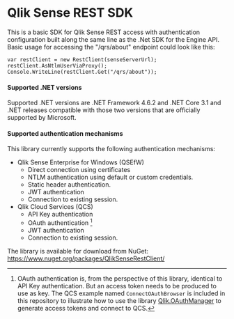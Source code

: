 # Qlik Sense REST SDK #
This is a basic SDK for Qlik Sense REST access with authentication configuration built along the same line as the .Net SDK for the Engine API. Basic usage for accessing the "/qrs/about" endpoint could look like this:

```
var restClient = new RestClient(senseServerUrl);
restClient.AsNtlmUserViaProxy();
Console.WriteLine(restClient.Get("/qrs/about"));
```

#### Supported .NET versions ####
Supported .NET versions are .NET Framework 4.6.2 and .NET Core 3.1 and .NET releases compatible with those two versions that are officially supported by Microsoft. 

#### Supported authentication mechanisms ####
This library currently supports the following authentication mechanisms:

* Qlik Sense Enterprise for Windows (QSEfW)
  * Direct connection using certificates
  * NTLM authentication using default or custom credentials.
  * Static header authentication.
  * JWT authentication
  * Connection to existing session.
* Qlik Cloud Services (QCS)
  * API Key authentication
  * OAuth authentication [^1]
  * JWT authentication
  * Connection to existing session.

The library is available for download from NuGet: https://www.nuget.org/packages/QlikSenseRestClient/

[^1]: OAuth authentication is, from the perspective of this library, identical to API Key authentication. But an access token needs to be produced to use as key. The QCS example named `ConnectOAuthBrowser` is included in this repository to illustrate how to use the library [Qlik.OAuthManager](https://www.nuget.org/packages/Qlik.OAuthManager) to generate access tokens and connect to QCS.
